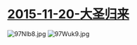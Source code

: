  # [2015-11-20-大圣归来](http://www.bilibili.com/html/monkey-back.html )
![97Nlb8.jpg](https://s1.ax1x.com/2018/03/21/97Nlb8.jpg)
 ![97Wuk9.jpg](https://s1.ax1x.com/2018/03/21/97Wuk9.jpg)